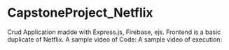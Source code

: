 # CapstoneProject_Netflix
Crud Application madde with Express.js, Firebase, ejs.
Frontend is a basic duplicate of Netflix.
A sample video of Code:
A sample video of execution:
